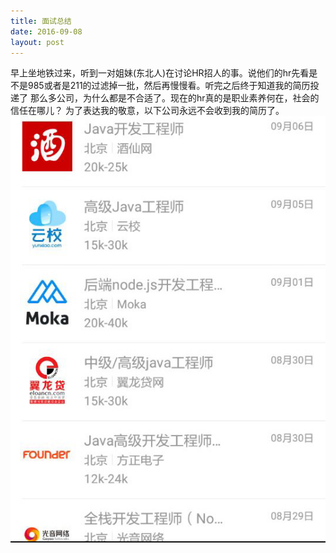 ```yaml
---
title: 面试总结
date: 2016-09-08
layout: post
---
```


早上坐地铁过来，听到一对姐妹(东北人)在讨论HR招人的事。说他们的hr先看是不是985或者是211的过滤掉一批，然后再慢慢看。听完之后终于知道我的简历投递了
那么多公司，为什么都是不合适了。现在的hr真的是职业素养何在，社会的信任在哪儿？
为了表达我的敬意，以下公司永远不会收到我的简历了。
![first list](../../assets/images/20160908085808.jpg "第一份名单")